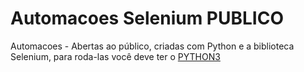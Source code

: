 # Automacoes Selenium PUBLICO
 Automacoes - Abertas ao público, criadas com Python e a biblioteca Selenium, para roda-las você deve ter o [PYTHON3](https://www.python.org/downloads/)
